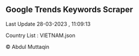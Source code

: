 

## Google Trends Keywords Scraper 
 
Last Update 28-03-2023 , 11:09:13

Country List :
VIETNAM.json



© Abdul Muttaqin 
